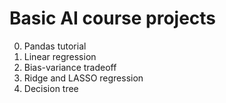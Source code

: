 # Basic AI course projects

0. Pandas tutorial
1. Linear regression
2. Bias-variance tradeoff
3. Ridge and LASSO regression
4. Decision tree